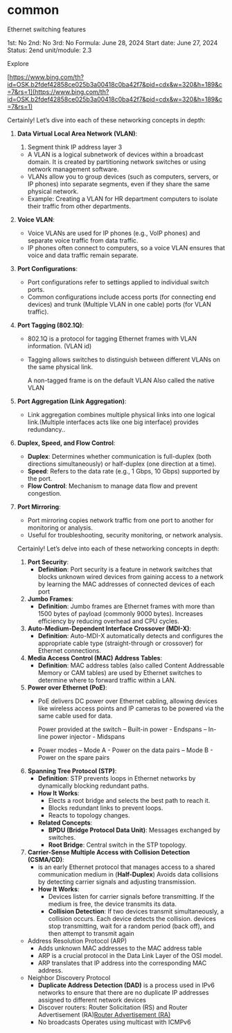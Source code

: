 # common
Ethernet switching features

1st: No
2nd: No
3rd: No
Formula: June 28, 2024
Start date: June 27, 2024
Status: 2end
unit/module: 2.3

Explore

[https://www.bing.com/th?id=OSK.b2fdef42858ce025b3a00418c0ba42f7&pid=cdx&w=320&h=189&c=7&rs=1](https://www.bing.com/th?id=OSK.b2fdef42858ce025b3a00418c0ba42f7&pid=cdx&w=320&h=189&c=7&rs=1)

Certainly! Let’s dive into each of these networking concepts in depth:

1. **Data Virtual Local Area Network (VLAN)**:
    1. Segment think IP address layer 3
    - A VLAN is a logical subnetwork of devices within a broadcast domain. It is created by partitioning network switches or using network management software.
    - VLANs allow you to group devices (such as computers, servers, or IP phones) into separate segments, even if they share the same physical network.
    - Example: Creating a VLAN for HR department computers to isolate their traffic from other departments.
2. **Voice VLAN**:
    - Voice VLANs are used for IP phones (e.g., VoIP phones) and separate voice traffic from data traffic.
    - IP phones often connect to computers, so a voice VLAN ensures that voice and data traffic remain separate.
3. **Port Configurations**:
    - Port configurations refer to settings applied to individual switch ports.
    - Common configurations include access ports (for connecting end devices) and trunk (Multiple VLAN in one cable) ports (for VLAN traffic).
4. **Port Tagging (802.1Q)**:
    - 802.1Q is a protocol for tagging Ethernet frames with VLAN information. (VLAN id)
    - Tagging allows switches to distinguish between different VLANs on the same physical link.
        
        A non-tagged frame is on the default VLAN Also called the native VLAN
        
5. **Port Aggregation (Link Aggregation)**:
    - Link aggregation combines multiple physical links into one logical link.(Multiple interfaces acts like one big interface) provides redundancy..
6. **Duplex, Speed, and Flow Control**:
    - **Duplex**: Determines whether communication is full-duplex (both directions simultaneously) or half-duplex (one direction at a time).
    - **Speed**: Refers to the data rate (e.g., 1 Gbps, 10 Gbps) supported by the port.
    - **Flow Control**: Mechanism to manage data flow and prevent congestion.
7. **Port Mirroring**:
    - Port mirroring copies network traffic from one port to another for monitoring or analysis.
    - Useful for troubleshooting, security monitoring, or network analysis.
    
    Certainly! Let’s delve into each of these networking concepts in depth:
    
    1. **Port Security**:
        - **Definition**: Port security is a feature in network switches that blocks unknown wired devices from gaining access to a network by learning the MAC addresses of connected devices of each port
    2. **Jumbo Frames**:
        - **Definition**: Jumbo frames are Ethernet frames with more than 1500 bytes of payload (commonly 9000 bytes). Increases efficiency by reducing overhead and CPU cycles.
    3. **Auto-Medium-Dependent Interface Crossover (MDI-X)**:
        - **Definition**: Auto-MDI-X automatically detects and configures the appropriate cable type (straight-through or crossover) for Ethernet connections.
    4. **Media Access Control (MAC) Address Tables**:
        - **Definition**: MAC address tables (also called Content Addressable Memory or CAM tables) are used by Ethernet switches to determine where to forward traffic within a LAN.
    5. **Power over Ethernet (PoE)**:
        - PoE delivers DC power over Ethernet cabling, allowing devices like wireless access points and IP cameras to be powered via the same cable used for data.
            
            Power provided at the switch
            – Built-in power - Endspans
            – In-line power injector - Midspans
            
        - Power modes
        – Mode A - Power on the data pairs
        – Mode B - Power on the spare pairs
    6. **Spanning Tree Protocol (STP)**:
        - **Definition**: STP prevents loops in Ethernet networks by dynamically blocking redundant paths.
        - **How It Works**:
            - Elects a root bridge and selects the best path to reach it.
            - Blocks redundant links to prevent loops.
            - Reacts to topology changes.
        - **Related Concepts**:
            - **BPDU (Bridge Protocol Data Unit)**: Messages exchanged by switches.
            - **Root Bridge**: Central switch in the STP topology.
    7. **Carrier-Sense Multiple Access with Collision Detection (CSMA/CD)**:
        - is an early Ethernet protocol that manages access to a shared communication medium in (**Half-Duplex**) Avoids data collisions by detecting carrier signals and adjusting transmission.
        - **How It Works**:
            - Devices listen for carrier signals before transmitting. If the medium is free, the device transmits its data.
            - **Collision Detection**: If two devices transmit simultaneously, a collision occurs. Each device detects the collision. devices stop transmitting, wait for a random period (back off), and then attempt to transmit again
    
    - Address Resolution Protocol (ARP)
        - Adds unknown MAC addresses to the MAC address table
        - ARP is a crucial protocol in the Data Link Layer of the OSI model.
        - ARP translates that IP address into the corresponding MAC address.
    - Neighbor Discovery Protocol
        - **Duplicate Address Detection (DAD)** is a process used in IPv6 networks to ensure that there are no duplicate IP addresses assigned to different network devices
        - Discover routers: Router Solicitation (RS) and Router Advertisement (RA)[Router Advertisement (RA) ](../Self%20Study%20fe516e7f21b1429b8722398814013d86/course%206de301d2d53c496d9ba4087260558b02/Cisco%208635094e378e434989070f76f710eff3/Cisco%20Courses%2059ab3506ef82497ead134f5f0a902b2a/CCNA1%20f46d23cb3f634bc6910698ac5abbea1b/lectures%20bb6190317baa4ebc9d87898c87434ee5/IPv6%20Addressing%20fa9cd6f9e68342d8a8c92e6540ea87bf.md)
        - No broadcasts Operates using multicast with ICMPv6